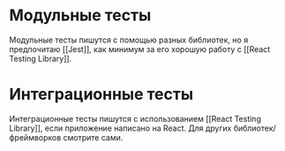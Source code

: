 # Модульные тесты
Модульные тесты пишутся с помощью разных библиотек, но я предпочитаю [[Jest]], как минимум за его хорошую работу с [[React Testing Library]].
# Интеграционные тесты
Интеграционные тесты пишутся с использованием [[React Testing Library]], если приложение написано на React. Для других библиотек/фреймворков смотрите сами.